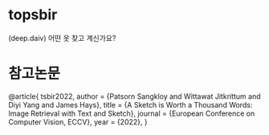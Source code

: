 # topsbir
(deep.daiv) 어떤 옷 찾고 계신가요?






















# 참고논문

@article{
 tsbir2022,
 author = {Patsorn Sangkloy and Wittawat Jitkrittum and Diyi Yang and James Hays},
 title = {A Sketch is Worth a Thousand Words: Image Retrieval with Text and Sketch},
 journal = {European Conference on Computer Vision, ECCV},
 year = {2022},
}
